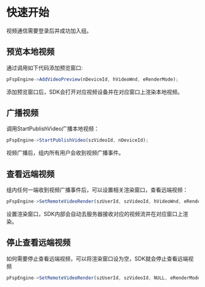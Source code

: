 # 快速开始

视频通信需要登录后并成功加入组。

## 预览本地视频

通过调用如下代码添加预览窗口:

```js
pFspEngine->AddVideoPreview(nDeviceId, hVideoWnd, eRenderMode);
```

添加预览窗口后，SDK会打开对应视频设备并在对应窗口上渲染本地视频。

## 广播视频

调用StartPublishVideo广播本地视频：

```js
pFspEngine->StartPublishVideo(szVideoId, nDeviceId);
```

视频广播后，组内所有用户会收到视频广播事件。

## 查看远端视频

组内任何一端收到视频广播事件后，可以设置相关渲染窗口，查看远端视频：

```js
pFspEngine->SetRemoteVideoRender(szUserId, szVideoId, hVideoWnd, eRenderMode);
```

设置渲染窗口，SDK内部会自动去服务器接收对应的视频流并在对应窗口上渲染。

## 停止查看远端视频

如何需要停止查看远端视频，可以将渲染窗口设为空，SDK就会停止查看远端视频

```js
pFspEngine->SetRemoteVideoRender(szUserId, szVideoId, NULL, eRenderMode);
```
